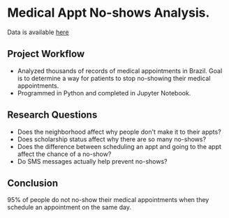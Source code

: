 
# Medical Appt No-shows Analysis. 

Data is available [here](https://www.kaggle.com/code/sohailadiab/medical-appointment-no-shows-analysis)

## Project Workflow

- Analyzed thousands of records of medical appointments in Brazil. Goal is to determine a way for patients to stop no-showing their medical appointments.
- Programmed in Python and completed in Jupyter Notebook.

## Research Questions

- Does the neighborhood affect why people don't make it to their appts?
- Does scholarship status affect why there are so many no-shows?
- Does the difference between scheduling an appt and going to the appt affect the chance of a no-show?
- Do SMS messages actually help prevent no-shows?

## Conclusion

95% of people do not no-show their medical appointments when they schedule an appointment on the same day.
